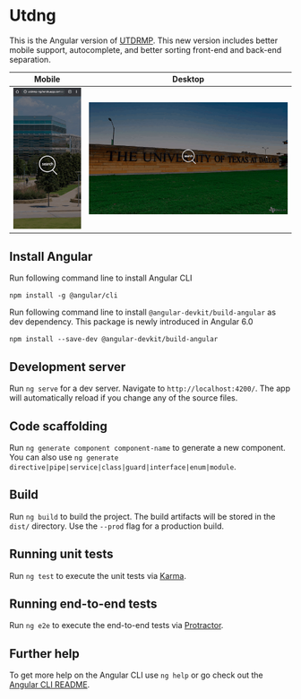 # Utdng

This is the Angular version of [UTDRMP](http://utdrmp.herokuapp.com). This new version includes better mobile support, autocomplete, and better sorting front-end and back-end separation. 

Mobile             |  Desktop|
:-------------------------:|:-------------------------:|
![Mobile](https://raw.githubusercontent.com/sunnyguan/utdng/master/mobile.gif)  |  ![Desktop](https://raw.githubusercontent.com/sunnyguan/utdng/master/desktop.gif)|

 

## Install Angular

Run following command line to install Angular CLI

```
npm install -g @angular/cli
```

Run following command line to install `@angular-devkit/build-angular` as dev dependency. This package is newly introduced in Angular 6.0

```
npm install --save-dev @angular-devkit/build-angular
```



## Development server

Run `ng serve` for a dev server. Navigate to `http://localhost:4200/`. The app will automatically reload if you change any of the source files.



## Code scaffolding

Run `ng generate component component-name` to generate a new component. You can also use `ng generate directive|pipe|service|class|guard|interface|enum|module`.

## Build

Run `ng build` to build the project. The build artifacts will be stored in the `dist/` directory. Use the `--prod` flag for a production build.

## Running unit tests

Run `ng test` to execute the unit tests via [Karma](https://karma-runner.github.io).

## Running end-to-end tests

Run `ng e2e` to execute the end-to-end tests via [Protractor](http://www.protractortest.org/).

## Further help

To get more help on the Angular CLI use `ng help` or go check out the [Angular CLI README](https://github.com/angular/angular-cli/blob/master/README.md).

